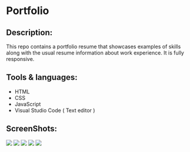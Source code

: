 # Portfolio
## Description:
This repo contains a portfolio resume that showcases examples of  skills along with the usual resume information about work experience. It is  fully responsive.
## Tools & languages:
* HTML
* CSS
* JavaScript
* Visual Studio Code ( Text editor )
## ScreenShots:
<img src="screenshot/1.png" />
<img src="screenshot/2.png" />
<img src="screenshot/3.png" />
<img src="screenshot/3.png" />
<img src="screenshot/4.png" />
